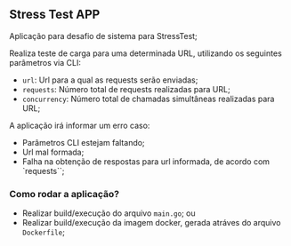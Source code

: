 ## Stress Test APP

Aplicação para desafio de sistema para StressTest;

Realiza teste de carga para uma determinada URL, utilizando os seguintes parâmetros via CLI:
* `url`: Url para a qual as requests serão enviadas;
* `requests`: Número total de requests realizadas para URL;
* `concurrency`: Número total de chamadas simultâneas realizadas para URL;

A aplicação irá informar um erro caso:
* Parâmetros CLI estejam faltando;
* Url mal formada;
* Falha na obtenção de respostas para url informada, de acordo com `requests``;

### Como rodar a aplicação?
* Realizar build/execução do arquivo `main.go`; ou
* Realizar build/execução da imagem docker, gerada atráves do arquivo `Dockerfile`;